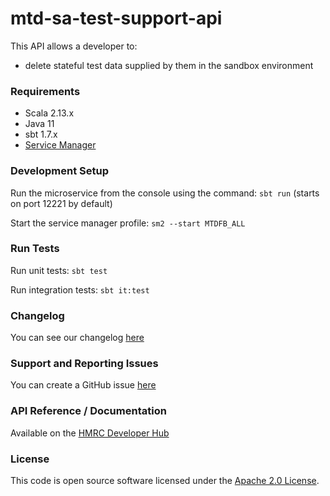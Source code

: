 
# mtd-sa-test-support-api

This API allows a developer to:
- delete stateful test data supplied by them in the sandbox environment

### Requirements 

- Scala 2.13.x
- Java 11
- sbt 1.7.x
- [Service Manager](https://github.com/hmrc/service-manager)

### Development Setup

Run the microservice from the console using the command: `sbt run` (starts on port 12221 by default)

Start the service manager profile: `sm2 --start MTDFB_ALL`

### Run Tests

Run unit tests: `sbt test`

Run integration tests: `sbt it:test`

### Changelog

You can see our changelog [here](https://github.com/hmrc/income-tax-mtd-changelog)

### Support and Reporting Issues

You can create a GitHub issue [here](https://github.com/hmrc/income-tax-mtd-changelog/issues)

### API Reference / Documentation
Available on the [HMRC Developer Hub](https://developer.staging.tax.service.gov.uk/api-documentation/docs/api/service/mtd-sa-test-support-api/1.0)

### License

This code is open source software licensed under the [Apache 2.0 License]("http://www.apache.org/licenses/LICENSE-2.0.html").

